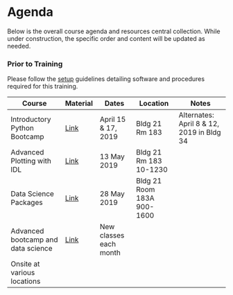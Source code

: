 # Agenda

Below is the overall course agenda and resources central collection. While under construction, the specific order and content will be updated as needed.

### Prior to Training

Please follow the [setup](http://github.com/helio670/setup) guidelines detailing software and procedures required for this training.

| Course | Material | Dates | Location | Notes |
|--------|----------|-------|----------|-------|
| Introductory Python Bootcamp | [Link](http://github.com/helio670/bootcamp/wiki) | April 15 & 17, 2019 | Bldg 21 Rm 183 | Alternates: April 8 & 12, 2019 in Bldg 34 |
| Advanced Plotting with IDL | [Link](http://github.com/helio670/idl) | 13 May 2019 | Bldg 21 Rm 183 10-1230 |
| Data Science Packages | [Link](http://github.com/helio670/datascience) | 28 May 2019 | Bldg 21 Room 183A 900-1600 |
| Advanced bootcamp and data science | [Link](https://www.nccs.nasa.gov/nccs-users/user-events/python-classes) | New classes each month |
Onsite at various locations | 
